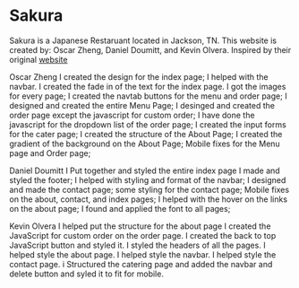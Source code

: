 <h1>Sakura</h1>

Sakura is a Japanese Restaruant located in Jackson, TN.
This website is created by: Oscar Zheng, Daniel Doumitt, and Kevin Olvera.
Inspired by their original <a href="">website</a>

Oscar Zheng 
        I created the design for the index page;
        I helped with the navbar.
        I created the fade in of the text for the index page.
        I got the images for every page;
        I created the navtab buttons for the menu and order page;
        I designed and created the entire Menu Page;
        I desinged and created the order page except the javascript for custom order;
        I have done the javascript for the dropdown list of the order page;
        I created the input forms for the cater page;
        I created the structure of the About Page;
        I created the gradient of the background on the About Page;
        Mobile fixes for the Menu page and Order page;

Daniel Doumitt
        I Put together and styled the entire index page
        I made and styled the footer;
        I helped with styling and format of the navbar;
        I designed and made the contact page;
        some styling for the contact page;
        Mobile fixes on the about, contact, and index pages;
        I helped with the hover on the links on the about page;
        I found and applied the font to all pages;

Kevin Olvera
        I helped put the structure for the about page
        I created the JavaScript for custom order on the order page. 
        I created the back to top JavaScript button and styled it. 
        I styled the headers of all the pages. 
        I helped style the about page.
        I helped style the navbar. 
        I helped style the contact page.
        i Structured the catering page and added the navbar and delete button and syled it to fit for mobile.


